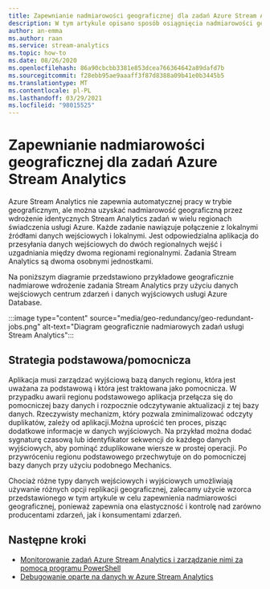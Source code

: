 ```yaml
---
title: Zapewnianie nadmiarowości geograficznej dla zadań Azure Stream Analytics
description: W tym artykule opisano sposób osiągnięcia nadmiarowości geograficznej Azure Stream Analytics zadań, a nie geograficznie trybu failover.
author: an-emma
ms.author: raan
ms.service: stream-analytics
ms.topic: how-to
ms.date: 08/26/2020
ms.openlocfilehash: 86a90cbcbb3381e853dcea766364642a89dafd7b
ms.sourcegitcommit: f28ebb95ae9aaaff3f87d8388a09b41e0b3445b5
ms.translationtype: MT
ms.contentlocale: pl-PL
ms.lasthandoff: 03/29/2021
ms.locfileid: "98015525"
---
```

# <a name="achieve-geo-redundancy-for-azure-stream-analytics-jobs"></a>Zapewnianie nadmiarowości geograficznej dla zadań Azure Stream Analytics

Azure Stream Analytics nie zapewnia automatycznej pracy w trybie geograficznym, ale można uzyskać nadmiarowość geograficzną przez wdrożenie identycznych Stream Analytics zadań w wielu regionach świadczenia usługi Azure. Każde zadanie nawiązuje połączenie z lokalnymi źródłami danych wejściowych i lokalnymi. Jest odpowiedzialna aplikacja do przesyłania danych wejściowych do dwóch regionalnych wejść i uzgadniania między dwoma regionami regionalnymi. Zadania Stream Analytics są dwoma osobnymi jednostkami.

Na poniższym diagramie przedstawiono przykładowe geograficznie nadmiarowe wdrożenie zadania Stream Analytics przy użyciu danych wejściowych centrum zdarzeń i danych wyjściowych usługi Azure Database.

:::image type="content" source="media/geo-redundancy/geo-redundant-jobs.png" alt-text="Diagram geograficznie nadmiarowych zadań usługi Stream Analytics":::

## <a name="primarysecondary-strategy"></a>Strategia podstawowa/pomocnicza

Aplikacja musi zarządzać wyjściową bazą danych regionu, która jest uważana za podstawową i która jest traktowana jako pomocnicza. W przypadku awarii regionu podstawowego aplikacja przełącza się do pomocniczej bazy danych i rozpocznie odczytywanie aktualizacji z tej bazy danych. Rzeczywisty mechanizm, który pozwala zminimalizować odczyty duplikatów, zależy od aplikacji.Można uprościć ten proces, pisząc dodatkowe informacje w danych wyjściowych. Na przykład można dodać sygnaturę czasową lub identyfikator sekwencji do każdego danych wyjściowych, aby pominąć zduplikowane wiersze w prostej operacji. Po przywróceniu regionu podstawowego przechwytuje on do pomocniczej bazy danych przy użyciu podobnego Mechanics.

Chociaż różne typy danych wejściowych i wyjściowych umożliwiają używanie różnych opcji replikacji geograficznej, zalecamy użycie wzorca przedstawionego w tym artykule w celu zapewnienia nadmiarowości geograficznej, ponieważ zapewnia ona elastyczność i kontrolę nad zarówno producentami zdarzeń, jak i konsumentami zdarzeń.

## <a name="next-steps"></a>Następne kroki

* [Monitorowanie zadań Azure Stream Analytics i zarządzanie nimi za pomocą programu PowerShell](stream-analytics-monitor-and-manage-jobs-use-powershell.md)
* [Debugowanie oparte na danych w Azure Stream Analytics](stream-analytics-job-diagram-with-metrics.md)